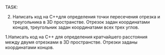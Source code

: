 TASK:
 
 2. Написать код на С++для определения точки пересечения отрезка и треугольника в 3D пространстве.
 Отрезок задан координатами концов, треугольник задан координатами всех трех углов.

 1.Написать код на С++ для определения кратчайшего расстояния между двумя отрезками в 3D пространстве.
 Отрезки заданы координатами концов.
